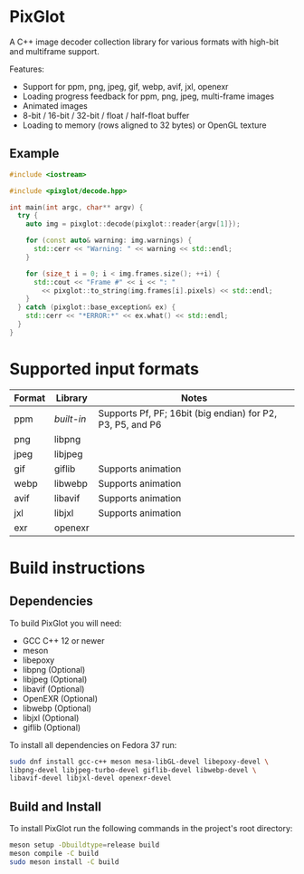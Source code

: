 # PixGlot

A C++ image decoder collection library for various formats with high-bit and multiframe
support.

Features:
* Support for ppm, png, jpeg, gif, webp, avif, jxl, openexr
* Loading progress feedback for ppm, png, jpeg, multi-frame images
* Animated images
* 8-bit / 16-bit / 32-bit / float / half-float buffer
* Loading to memory (rows aligned to 32 bytes) or OpenGL texture


## Example

```cpp
#include <iostream>

#include <pixglot/decode.hpp>

int main(int argc, char** argv) {
  try {
    auto img = pixglot::decode(pixglot::reader{argv[1]});

    for (const auto& warning: img.warnings) {
      std::cerr << "Warning: " << warning << std::endl;
    }

    for (size_t i = 0; i < img.frames.size(); ++i) {
      std::cout << "Frame #" << i << ": "
        << pixglot::to_string(img.frames[i].pixels) << std::endl;
    }
  } catch (pixglot::base_exception& ex) {
    std::cerr << "*ERROR:*" << ex.what() << std::endl;
  }
}
```



# Supported input formats

| Format    | Library    | Notes                                                         |
|-----------|------------|---------------------------------------------------------------|
| ppm       | *built-in* | Supports Pf, PF; 16bit (big endian) for P2, P3, P5, and P6    |
| png       | libpng     |                                                               |
| jpeg      | libjpeg    |                                                               |
| gif       | giflib     | Supports animation                                            |
| webp      | libwebp    | Supports animation                                            |
| avif      | libavif    | Supports animation                                            |
| jxl       | libjxl     | Supports animation                                            |
| exr       | openexr    |                                                               |



# Build instructions

## Dependencies

To build PixGlot you will need:
* GCC C++ 12 or newer
* meson
* libepoxy
* libpng (Optional)
* libjpeg (Optional)
* libavif (Optional)
* OpenEXR (Optional)
* libwebp (Optional)
* libjxl (Optional)
* giflib (Optional)

To install all dependencies on Fedora 37 run:
```sh
sudo dnf install gcc-c++ meson mesa-libGL-devel libepoxy-devel \
libpng-devel libjpeg-turbo-devel giflib-devel libwebp-devel \
libavif-devel libjxl-devel openexr-devel
```


## Build and Install

To install PixGlot run the following commands in the project's root directory:
```sh
meson setup -Dbuildtype=release build
meson compile -C build
sudo meson install -C build
```
